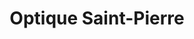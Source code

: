 ---
title: "Optique Saint-Pierre"
url: /saint-pierre-des-nids/optique-saint-pierre/
shop: Optiker
---